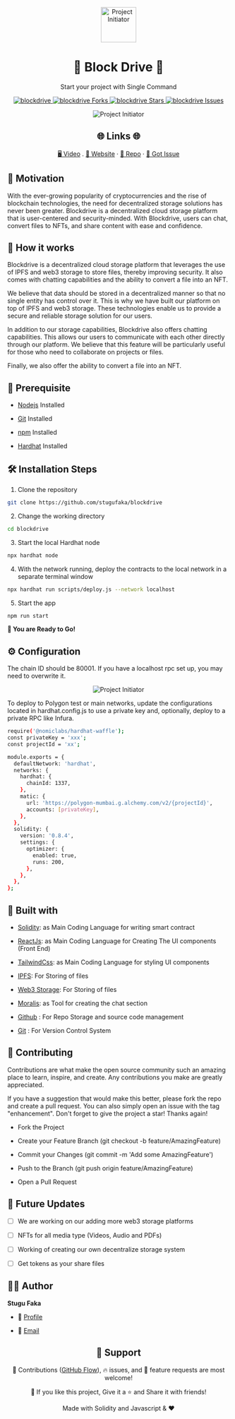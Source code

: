 <p align="center">
  <a href="https://github.com/king-technologies/Project-Initiator" title="Project Initiator">
    <img src="./src/assets/productify-logo.svg" width="80px" alt="Project Initiator"/>
  </a>
</p>
<h1 align="center">🌟 Block Drive 🌟</h1>
<p align="center">Start your project with Single Command</p>

<p align="center">
<a href="https://github.com/stugufaka/blockdrive/blob/master/LICENSE" title="License">
<img src="https://img.shields.io/github/license/stugufaka/blockdrive" alt="blockdrive"/>
</a>
<a href="https://github.com/stugufaka/blockdrive/fork" title="Forks">
<img src="https://img.shields.io/github/forks/stugufaka/blockdrive" alt="blockdrive Forks"/>
</a>
<a href="https://github.com/stugufaka/blockdrive" title="Stars">
<img src="https://img.shields.io/github/stars/stugufaka/blockdrive" alt="blockdrive Stars"/>
</a>
<a href="https://img.shields.io/github/stars/stugufaka/blockdrive/issues" title="Issues">
<img src="  https://img.shields.io/github/issues/stugufaka/blockdrive" alt="blockdrive Issues"/>
</a>

</a>
</p>

<p align="center" title="Project Initiator"><img src="./src/assets/bd.png" alt="Project Initiator"/></p>

<h2 align="center">🌐 Links 🌐</h2>
<p align="center">
    <a href="https://youtu.be/v2ahviEfXv8" title="">🖥️ Video</a>
    .
    <a href="https://blockdrive.netlify.app/app/dashboard" title="">🔗 Website</a>
    ·
    <a href="https://github.com/stugufaka/blockdrive" title="">📂 Repo</a>
    ·
    <a href="https://github.com/stugufaka/blockdrive" title="🐛Report Bug/🎊Request Feature">🚀 Got Issue</a>
</p>

## 💪 Motivation

With the ever-growing popularity of cryptocurrencies and the rise of blockchain technologies, the need for decentralized storage solutions has never been greater. Blockdrive is a decentralized cloud storage platform that is user-centered and security-minded. With Blockdrive, users can chat, convert files to NFTs, and share content with ease and confidence.

## 🚀 How it works

Blockdrive is a decentralized cloud storage platform that leverages the use of IPFS and web3 storage to store files, thereby improving security. It also comes with chatting capabilities and the ability to convert a file into an NFT.

We believe that data should be stored in a decentralized manner so that no single entity has control over it. This is why we have built our platform on top of IPFS and web3 storage. These technologies enable us to provide a secure and reliable storage solution for our users.

In addition to our storage capabilities, Blockdrive also offers chatting capabilities. This allows our users to communicate with each other directly through our platform. We believe that this feature will be particularly useful for those who need to collaborate on projects or files.

Finally, we also offer the ability to convert a file into an NFT.

## 🦋 Prerequisite

- [Nodejs](https://nodejs.org/en// "Node") Installed

- [Git](https://git-scm.com/ "Git OFficial") Installed

- [npm](https://www.npmjs.com/ "npm ") Installed

- [Hardhat](https://hardhat.org/ "Hardhat ") Installed

## 🛠️ Installation Steps

1. Clone the repository

```Bash
git clone https://github.com/stugufaka/blockdrive
```

2. Change the working directory

```Bash
cd blockdrive
```

3. Start the local Hardhat node

```Bash
npx hardhat node
```

4. With the network running, deploy the contracts to the local network in a separate terminal window

```Bash
npx hardhat run scripts/deploy.js --network localhost
```

5. Start the app

```Bash
npm run start
```

**🎇 You are Ready to Go!**

## ⚙️ Configuration

The chain ID should be 80001. If you have a localhost rpc set up, you may need to overwrite it.

<p align="center" title="Project Initiator"><img src="./src/assets/rpc.jpg" alt="Project Initiator"/></p>

To deploy to Polygon test or main networks, update the configurations located in hardhat.config.js to use a private key and, optionally, deploy to a private RPC like Infura.

```Bash
require('@nomiclabs/hardhat-waffle');
const privateKey = 'xxx';
const projectId = 'xx';

module.exports = {
  defaultNetwork: 'hardhat',
  networks: {
    hardhat: {
      chainId: 1337,
    },
    matic: {
      url: 'https://polygon-mumbai.g.alchemy.com/v2/{projectId}',
      accounts: [privateKey],
    },
  },
  solidity: {
    version: '0.8.4',
    settings: {
      optimizer: {
        enabled: true,
        runs: 200,
      },
    },
  },
};
```

## 👷 Built with

- [Solidity](https://docs.soliditylang.org/en/v0.8.17/ "Solidity"): as Main Coding Language for writing smart contract

- [ReactJs](https://reactjs.org/ "React Js"): as Main Coding Language for Creating The UI components (Front End)

- [TailwindCss](https://tailwindcss.com/ "Tailwind Css"): as Main Coding Language for styling UI components

- [IPFS](https://ipfs.tech/ "IPFS"): For Storing of files

- [Web3 Storage](https://www.google.com/search?q=web3storage "Web3 Storage"): For Storing of files

- [Moralis](https://moralis.io/ "Moralis"): as Tool for creating the chat section

- [Github](https://github.com/ "Github") : For Repo Storage and source code management

- [Git](https://git-scm.com/ "Git") : For Version Control System

## 📂 Contributing

Contributions are what make the open source community such an amazing place to learn, inspire, and create. Any contributions you make are greatly appreciated.

If you have a suggestion that would make this better, please fork the repo and create a pull request. You can also simply open an issue with the tag "enhancement". Don't forget to give the project a star! Thanks again!

- Fork the Project

- Create your Feature Branch (git checkout -b feature/AmazingFeature)

- Commit your Changes (git commit -m 'Add some AmazingFeature')

- Push to the Branch (git push origin feature/AmazingFeature)

- Open a Pull Request

## 🎊 Future Updates

- [ ] We are working on our adding more web3 storage platforms

- [ ] NFTs for all media type (Videos, Audio and PDFs)

- [ ] Working of creating our own decentralize storage system

- [ ] Get tokens as your share files

## 🧑🏻 Author

**Stugu Faka**

- 🌌 [Profile](https://github.com/stugufaka "Stugu Faka")

- 🏮 [Email](stugufaka@gmail.com "Hi!")

<h2 align="center">🤝 Support</h2>

<p align="center">🎀 Contributions (<a href="https://guides.github.com/introduction/flow" title="GitHub flow">GitHub Flow</a>), 🔥 issues, and 🥮 feature requests are most welcome!</p>

<p align="center">💙 If you like this project, Give it a ⭐ and Share it with friends!</p>

<p align="center">Made with Solidity and Javascript & ❤️ </p>
